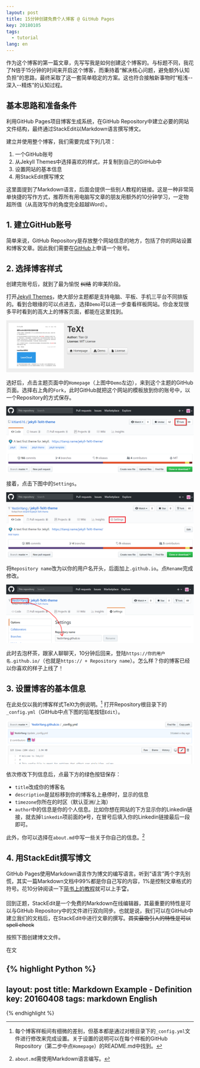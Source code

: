 ```yaml
---
layout: post
title: 15分钟创建免费个人博客 @ GitHub Pages
key: 20180105
tags:
  - tutorial
lang: en
---
```


作为这个博客的第一篇文章，先写写我是如何创建这个博客的。与标题不同，我花了N倍于15分钟的时间来开启这个博客，而秉持着“解决核心问题，避免额外认知负担”的思路，最终采取了这一套简单稳定的方案。这也符合接触新事物时“粗浅--深入--精炼”的认知过程。

##  基本思路和准备条件

利用GitHub Pages项目博客生成系统，在GitHub Repository中建立必要的网站文件结构，最终通过StackEdit以Markdown语言撰写博文。

建立并使用整个博客，我们需要完成下列几项：

1.  一个GitHub账号
2. 从Jekyll Themes中选择喜欢的样式，并复制到自己的GitHub中
3.  设置网站的基本信息
4. 用StackEdit撰写博文

这里面提到了Markdown语言，后面会提供一些别人教程的链接。这是一种非常简单快捷的写作方式，推荐所有用电脑写文章的朋友用额外的10分钟学习，一定物超所值（从高效写作的角度完全超越Word）。

##  1. 建立GitHub账号

简单来说，GitHub Repository是存放整个网站信息的地方，包括了你的网站设置和博客文章。因此我们需要在[GitHub](https://github.com/)上申请一个账号。

##  2. 选择博客样式

创建完账号后，就到了最为愉悦 ~~纠结~~ 的审美阶段。

打开[Jekyll Themes](http://jekyllthemes.org/)，绝大部分主题都是支持电脑、平板、手机三平台不同排版的。看到合眼缘的可以点进去，选择`Demo`可以进一步查看样板网站。你会发现很多平时看到的高大上的博客页面，都能在这里找到。

![Jekyll](https://github.com/YestinYang/YestinYang.github.io/raw/master/screenshots/2018-01-05_Jekyll.png)

选好后，点击主题页面中的`Homepage`（上图中`Demo`左边），来到这个主题的GitHub页面。选择右上角的`Fork`，此时GitHub就把这个网站的模板放到你的账号中，以一个Repository的方式保存。

![Fork](https://github.com/YestinYang/YestinYang.github.io/raw/master/screenshots/2018-01-05_Fork.png)

接着，点击下图中的`Settings`。

![Settings](https://github.com/YestinYang/YestinYang.github.io/raw/master/screenshots/2018-01-05_Settings.png)

将`Repository name`改为以你的用户名开头，后面加上`.github.io`。点`Rename`完成修改。

![Rename](https://github.com/YestinYang/YestinYang.github.io/raw/master/screenshots/2018-01-05_Rename.png)

此时去泡杯茶，跟家人聊聊天，10分钟后回来，登陆`https://你的用户名.github.io/`（也就是`https:// + Repository name`）。怎么样？你的博客已经以你喜欢的样子上线了！

##  3. 设置博客的基本信息

在此处仅以我的博客样式TeXt为例说明。[^1] 打开Repository根目录下的`_config.yml`（GitHub中点下图的铅笔按钮`Edit`）。

![YML](https://github.com/YestinYang/YestinYang.github.io/raw/master/screenshots/2018-01-05_yml.png)

依次修改下列信息后，点最下方的绿色按钮保存：

-  `title`改成你的博客名
-  `description`是鼠标移到你的博客名上悬停时，显示的信息
-  `timezone`你所在的时区（默认亚洲/上海）
-  `author`中的信息是你的个人信息。比如你想在网站的下方显示你的Linkedin链接，就去掉`linkedin`项前面的`#`号，在冒号后填入你的Linkedin链接最后一段即可。

此外，你可以选择在`about.md`中写一些关于你自己的信息。[^2]

##  4. 用StackEdit撰写博文

GitHub Pages使用Markdown语言作为博文的编写语言。听到“语言”两个字先别慌，其实一篇Markdown文档中99%都是你自己写的内容，1%是控制文章格式的符号。花10分钟阅读一下[简书上的教程](https://www.jianshu.com/p/q81RER)就可以上手🏆。

回到正题，StackEdit是一个免费的Markdown在线编辑器，其最重要的特性是可以与GitHub Repository中的文件进行双向同步。也就是说，我们可以在GitHub中建立我们的文档后，在StackEdit中进行文章的撰写。~~其实最吸引人的特性是可以spell check~~

按照下图创建博文文件。

在文


{% highlight Python %}
---
layout: post
title: Markdown Example - Definition
key: 20160408
tags: markdown English
---
{% endhighlight %}


[^1]: 每个博客样板间有细微的差别，但基本都是通过对根目录下的`_config.yml`文件进行修改来完成设置。关于设置的说明可以在每个样板的GitHub Repository（第二步中点`Homepage`）的README.md中找到。
[^2]: `about.md`需使用Markdown语言编写。
<!--stackedit_data:
eyJoaXN0b3J5IjpbLTQyNDcyNzUzXX0=
-->
